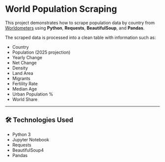 # World Population Scraping

This project demonstrates how to scrape population data by country from [Worldometers](https://www.worldometers.info/world-population/population-by-country/) using **Python**, **Requests**, **BeautifulSoup**, and **Pandas**.

The scraped data is processed into a clean table with information such as:
- Country
- Population (2025 projection)
- Yearly Change
- Net Change
- Density
- Land Area
- Migrants
- Fertility Rate
- Median Age
- Urban Population %
- World Share

---

## 🛠️ Technologies Used
- Python 3
- Jupyter Notebook
- Requests
- BeautifulSoup4
- Pandas
